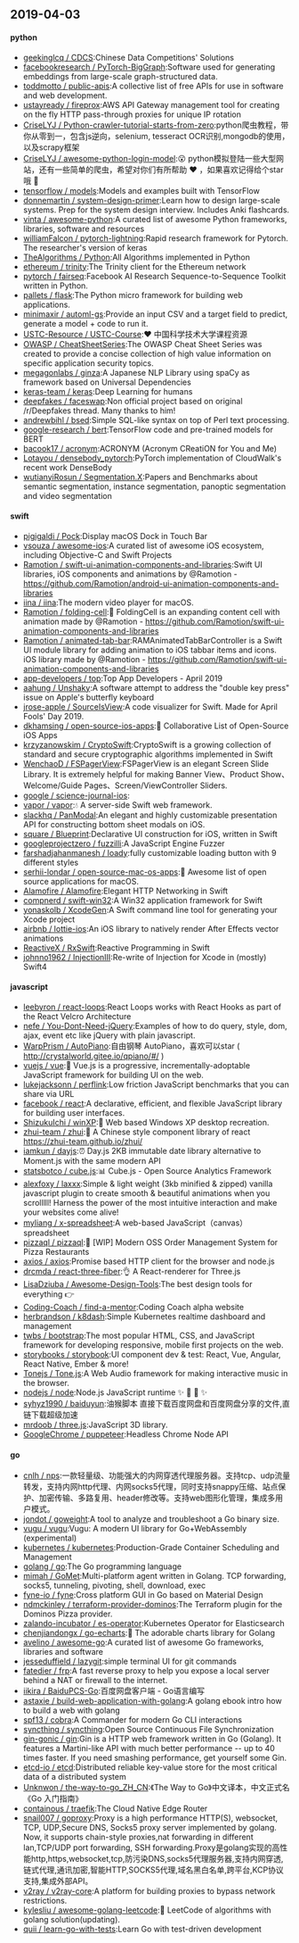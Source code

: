 ## 2019-04-03

#### python
* [geekinglcq / CDCS](https://github.com/geekinglcq/CDCS):Chinese Data Competitions' Solutions
* [facebookresearch / PyTorch-BigGraph](https://github.com/facebookresearch/PyTorch-BigGraph):Software used for generating embeddings from large-scale graph-structured data.
* [toddmotto / public-apis](https://github.com/toddmotto/public-apis):A collective list of free APIs for use in software and web development.
* [ustayready / fireprox](https://github.com/ustayready/fireprox):AWS API Gateway management tool for creating on the fly HTTP pass-through proxies for unique IP rotation
* [CriseLYJ / Python-crawler-tutorial-starts-from-zero](https://github.com/CriseLYJ/Python-crawler-tutorial-starts-from-zero):python爬虫教程，带你从零到一，包含js逆向，selenium, tesseract OCR识别,mongodb的使用，以及scrapy框架
* [CriseLYJ / awesome-python-login-model](https://github.com/CriseLYJ/awesome-python-login-model):😮
python模拟登陆一些大型网站，还有一些简单的爬虫，希望对你们有所帮助
❤️
，如果喜欢记得给个star哦
🌟
* [tensorflow / models](https://github.com/tensorflow/models):Models and examples built with TensorFlow
* [donnemartin / system-design-primer](https://github.com/donnemartin/system-design-primer):Learn how to design large-scale systems. Prep for the system design interview. Includes Anki flashcards.
* [vinta / awesome-python](https://github.com/vinta/awesome-python):A curated list of awesome Python frameworks, libraries, software and resources
* [williamFalcon / pytorch-lightning](https://github.com/williamFalcon/pytorch-lightning):Rapid research framework for Pytorch. The researcher's version of keras
* [TheAlgorithms / Python](https://github.com/TheAlgorithms/Python):All Algorithms implemented in Python
* [ethereum / trinity](https://github.com/ethereum/trinity):The Trinity client for the Ethereum network
* [pytorch / fairseq](https://github.com/pytorch/fairseq):Facebook AI Research Sequence-to-Sequence Toolkit written in Python.
* [pallets / flask](https://github.com/pallets/flask):The Python micro framework for building web applications.
* [minimaxir / automl-gs](https://github.com/minimaxir/automl-gs):Provide an input CSV and a target field to predict, generate a model + code to run it.
* [USTC-Resource / USTC-Course](https://github.com/USTC-Resource/USTC-Course):❤️
中国科学技术大学课程资源
* [OWASP / CheatSheetSeries](https://github.com/OWASP/CheatSheetSeries):The OWASP Cheat Sheet Series was created to provide a concise collection of high value information on specific application security topics.
* [megagonlabs / ginza](https://github.com/megagonlabs/ginza):A Japanese NLP Library using spaCy as framework based on Universal Dependencies
* [keras-team / keras](https://github.com/keras-team/keras):Deep Learning for humans
* [deepfakes / faceswap](https://github.com/deepfakes/faceswap):Non official project based on original /r/Deepfakes thread. Many thanks to him!
* [andrewbihl / bsed](https://github.com/andrewbihl/bsed):Simple SQL-like syntax on top of Perl text processing.
* [google-research / bert](https://github.com/google-research/bert):TensorFlow code and pre-trained models for BERT
* [bacook17 / acronym](https://github.com/bacook17/acronym):ACRONYM (Acronym CReatiON for You and Me)
* [Lotayou / densebody_pytorch](https://github.com/Lotayou/densebody_pytorch):PyTorch implementation of CloudWalk's recent work DenseBody
* [wutianyiRosun / Segmentation.X](https://github.com/wutianyiRosun/Segmentation.X):Papers and Benchmarks about semantic segmentation, instance segmentation, panoptic segmentation and video segmentation

#### swift
* [pigigaldi / Pock](https://github.com/pigigaldi/Pock):Display macOS Dock in Touch Bar
* [vsouza / awesome-ios](https://github.com/vsouza/awesome-ios):A curated list of awesome iOS ecosystem, including Objective-C and Swift Projects
* [Ramotion / swift-ui-animation-components-and-libraries](https://github.com/Ramotion/swift-ui-animation-components-and-libraries):Swift UI libraries, iOS components and animations by @Ramotion - https://github.com/Ramotion/android-ui-animation-components-and-libraries
* [iina / iina](https://github.com/iina/iina):The modern video player for macOS.
* [Ramotion / folding-cell](https://github.com/Ramotion/folding-cell):📃
FoldingCell is an expanding content cell with animation made by @Ramotion - https://github.com/Ramotion/swift-ui-animation-components-and-libraries
* [Ramotion / animated-tab-bar](https://github.com/Ramotion/animated-tab-bar):RAMAnimatedTabBarController is a Swift UI module library for adding animation to iOS tabbar items and icons. iOS library made by @Ramotion - https://github.com/Ramotion/swift-ui-animation-components-and-libraries
* [app-developers / top](https://github.com/app-developers/top):Top App Developers - April 2019
* [aahung / Unshaky](https://github.com/aahung/Unshaky):A software attempt to address the "double key press" issue on Apple's butterfly keyboard
* [jrose-apple / SourceIsView](https://github.com/jrose-apple/SourceIsView):A code visualizer for Swift. Made for April Fools' Day 2019.
* [dkhamsing / open-source-ios-apps](https://github.com/dkhamsing/open-source-ios-apps):📱
Collaborative List of Open-Source iOS Apps
* [krzyzanowskim / CryptoSwift](https://github.com/krzyzanowskim/CryptoSwift):CryptoSwift is a growing collection of standard and secure cryptographic algorithms implemented in Swift
* [WenchaoD / FSPagerView](https://github.com/WenchaoD/FSPagerView):FSPagerView is an elegant Screen Slide Library. It is extremely helpful for making Banner View、Product Show、Welcome/Guide Pages、Screen/ViewController Sliders.
* [google / science-journal-ios](https://github.com/google/science-journal-ios):
* [vapor / vapor](https://github.com/vapor/vapor):💧
A server-side Swift web framework.
* [slackhq / PanModal](https://github.com/slackhq/PanModal):An elegant and highly customizable presentation API for constructing bottom sheet modals on iOS.
* [square / Blueprint](https://github.com/square/Blueprint):Declarative UI construction for iOS, written in Swift
* [googleprojectzero / fuzzilli](https://github.com/googleprojectzero/fuzzilli):A JavaScript Engine Fuzzer
* [farshadjahanmanesh / loady](https://github.com/farshadjahanmanesh/loady):fully customizable loading button with 9 different styles
* [serhii-londar / open-source-mac-os-apps](https://github.com/serhii-londar/open-source-mac-os-apps):🚀
Awesome list of open source applications for macOS.
* [Alamofire / Alamofire](https://github.com/Alamofire/Alamofire):Elegant HTTP Networking in Swift
* [compnerd / swift-win32](https://github.com/compnerd/swift-win32):A Win32 application framework for Swift
* [yonaskolb / XcodeGen](https://github.com/yonaskolb/XcodeGen):A Swift command line tool for generating your Xcode project
* [airbnb / lottie-ios](https://github.com/airbnb/lottie-ios):An iOS library to natively render After Effects vector animations
* [ReactiveX / RxSwift](https://github.com/ReactiveX/RxSwift):Reactive Programming in Swift
* [johnno1962 / InjectionIII](https://github.com/johnno1962/InjectionIII):Re-write of Injection for Xcode in (mostly) Swift4

#### javascript
* [leebyron / react-loops](https://github.com/leebyron/react-loops):React Loops works with React Hooks as part of the React Velcro Architecture
* [nefe / You-Dont-Need-jQuery](https://github.com/nefe/You-Dont-Need-jQuery):Examples of how to do query, style, dom, ajax, event etc like jQuery with plain javascript.
* [WarpPrism / AutoPiano](https://github.com/WarpPrism/AutoPiano):自由钢琴 AutoPiano，喜欢可以star ( http://crystalworld.gitee.io/qpiano/#/ )
* [vuejs / vue](https://github.com/vuejs/vue):🖖
Vue.js is a progressive, incrementally-adoptable JavaScript framework for building UI on the web.
* [lukejacksonn / perflink](https://github.com/lukejacksonn/perflink):Low friction JavaScript benchmarks that you can share via URL
* [facebook / react](https://github.com/facebook/react):A declarative, efficient, and flexible JavaScript library for building user interfaces.
* [ShizukuIchi / winXP](https://github.com/ShizukuIchi/winXP):🏁
Web based Windows XP desktop recreation.
* [zhui-team / zhui](https://github.com/zhui-team/zhui):🚀
A Chinese style component library of react https://zhui-team.github.io/zhui/
* [iamkun / dayjs](https://github.com/iamkun/dayjs):⏰
Day.js 2KB immutable date library alternative to Moment.js with the same modern API
* [statsbotco / cube.js](https://github.com/statsbotco/cube.js):📊
Cube.js - Open Source Analytics Framework
* [alexfoxy / laxxx](https://github.com/alexfoxy/laxxx):Simple & light weight (3kb minified & zipped) vanilla javascript plugin to create smooth & beautiful animations when you scrolllll! Harness the power of the most intuitive interaction and make your websites come alive!
* [myliang / x-spreadsheet](https://github.com/myliang/x-spreadsheet):A web-based JavaScript（canvas） spreadsheet
* [pizzaql / pizzaql](https://github.com/pizzaql/pizzaql):🍕
[WIP] Modern OSS Order Management System for Pizza Restaurants
* [axios / axios](https://github.com/axios/axios):Promise based HTTP client for the browser and node.js
* [drcmda / react-three-fiber](https://github.com/drcmda/react-three-fiber):👌
A React-renderer for Three.js
* [LisaDziuba / Awesome-Design-Tools](https://github.com/LisaDziuba/Awesome-Design-Tools):The best design tools for everything
👉
* [Coding-Coach / find-a-mentor](https://github.com/Coding-Coach/find-a-mentor):Coding Coach alpha website
* [herbrandson / k8dash](https://github.com/herbrandson/k8dash):Simple Kubernetes realtime dashboard and management
* [twbs / bootstrap](https://github.com/twbs/bootstrap):The most popular HTML, CSS, and JavaScript framework for developing responsive, mobile first projects on the web.
* [storybooks / storybook](https://github.com/storybooks/storybook):UI component dev & test: React, Vue, Angular, React Native, Ember & more!
* [Tonejs / Tone.js](https://github.com/Tonejs/Tone.js):A Web Audio framework for making interactive music in the browser.
* [nodejs / node](https://github.com/nodejs/node):Node.js JavaScript runtime
✨
🐢
🚀
✨
* [syhyz1990 / baiduyun](https://github.com/syhyz1990/baiduyun):油猴脚本 直接下载百度网盘和百度网盘分享的文件,直链下载超级加速
* [mrdoob / three.js](https://github.com/mrdoob/three.js):JavaScript 3D library.
* [GoogleChrome / puppeteer](https://github.com/GoogleChrome/puppeteer):Headless Chrome Node API

#### go
* [cnlh / nps](https://github.com/cnlh/nps):一款轻量级、功能强大的内网穿透代理服务器。支持tcp、udp流量转发，支持内网http代理、内网socks5代理，同时支持snappy压缩、站点保护、加密传输、多路复用、header修改等。支持web图形化管理，集成多用户模式。
* [jondot / goweight](https://github.com/jondot/goweight):A tool to analyze and troubleshoot a Go binary size.
* [vugu / vugu](https://github.com/vugu/vugu):Vugu: A modern UI library for Go+WebAssembly (experimental)
* [kubernetes / kubernetes](https://github.com/kubernetes/kubernetes):Production-Grade Container Scheduling and Management
* [golang / go](https://github.com/golang/go):The Go programming language
* [mimah / GoMet](https://github.com/mimah/GoMet):Multi-platform agent written in Golang. TCP forwarding, socks5, tunneling, pivoting, shell, download, exec
* [fyne-io / fyne](https://github.com/fyne-io/fyne):Cross platform GUI in Go based on Material Design
* [ndmckinley / terraform-provider-dominos](https://github.com/ndmckinley/terraform-provider-dominos):The Terraform plugin for the Dominos Pizza provider.
* [zalando-incubator / es-operator](https://github.com/zalando-incubator/es-operator):Kubernetes Operator for Elasticsearch
* [chenjiandongx / go-echarts](https://github.com/chenjiandongx/go-echarts):🎨
The adorable charts library for Golang
* [avelino / awesome-go](https://github.com/avelino/awesome-go):A curated list of awesome Go frameworks, libraries and software
* [jesseduffield / lazygit](https://github.com/jesseduffield/lazygit):simple terminal UI for git commands
* [fatedier / frp](https://github.com/fatedier/frp):A fast reverse proxy to help you expose a local server behind a NAT or firewall to the internet.
* [iikira / BaiduPCS-Go](https://github.com/iikira/BaiduPCS-Go):百度网盘客户端 - Go语言编写
* [astaxie / build-web-application-with-golang](https://github.com/astaxie/build-web-application-with-golang):A golang ebook intro how to build a web with golang
* [spf13 / cobra](https://github.com/spf13/cobra):A Commander for modern Go CLI interactions
* [syncthing / syncthing](https://github.com/syncthing/syncthing):Open Source Continuous File Synchronization
* [gin-gonic / gin](https://github.com/gin-gonic/gin):Gin is a HTTP web framework written in Go (Golang). It features a Martini-like API with much better performance -- up to 40 times faster. If you need smashing performance, get yourself some Gin.
* [etcd-io / etcd](https://github.com/etcd-io/etcd):Distributed reliable key-value store for the most critical data of a distributed system
* [Unknwon / the-way-to-go_ZH_CN](https://github.com/Unknwon/the-way-to-go_ZH_CN):《The Way to Go》中文译本，中文正式名《Go 入门指南》
* [containous / traefik](https://github.com/containous/traefik):The Cloud Native Edge Router
* [snail007 / goproxy](https://github.com/snail007/goproxy):Proxy is a high performance HTTP(S), websocket, TCP, UDP,Secure DNS, Socks5 proxy server implemented by golang. Now, it supports chain-style proxies,nat forwarding in different lan,TCP/UDP port forwarding, SSH forwarding.Proxy是golang实现的高性能http,https,websocket,tcp,防污染DNS,socks5代理服务器,支持内网穿透,链式代理,通讯加密,智能HTTP,SOCKS5代理,域名黑白名单,跨平台,KCP协议支持,集成外部API。
* [v2ray / v2ray-core](https://github.com/v2ray/v2ray-core):A platform for building proxies to bypass network restrictions.
* [kylesliu / awesome-golang-leetcode](https://github.com/kylesliu/awesome-golang-leetcode):📝
LeetCode of algorithms with golang solution(updating).
* [quii / learn-go-with-tests](https://github.com/quii/learn-go-with-tests):Learn Go with test-driven development
